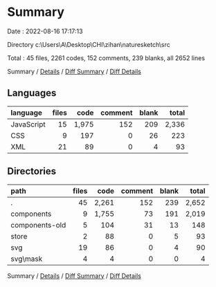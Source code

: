 # Summary

Date : 2022-08-16 17:17:13

Directory c:\\Users\\A\\Desktop\\CHI\\zihan\\naturesketch\\src

Total : 45 files,  2261 codes, 152 comments, 239 blanks, all 2652 lines

Summary / [Details](details.md) / [Diff Summary](diff.md) / [Diff Details](diff-details.md)

## Languages
| language | files | code | comment | blank | total |
| :--- | ---: | ---: | ---: | ---: | ---: |
| JavaScript | 15 | 1,975 | 152 | 209 | 2,336 |
| CSS | 9 | 197 | 0 | 26 | 223 |
| XML | 21 | 89 | 0 | 4 | 93 |

## Directories
| path | files | code | comment | blank | total |
| :--- | ---: | ---: | ---: | ---: | ---: |
| . | 45 | 2,261 | 152 | 239 | 2,652 |
| components | 9 | 1,755 | 73 | 191 | 2,019 |
| components-old | 5 | 104 | 31 | 13 | 148 |
| store | 2 | 88 | 0 | 5 | 93 |
| svg | 19 | 86 | 0 | 4 | 90 |
| svg\\mask | 4 | 4 | 0 | 0 | 4 |

Summary / [Details](details.md) / [Diff Summary](diff.md) / [Diff Details](diff-details.md)